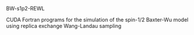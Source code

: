 BW-s1p2-REWL

CUDA Fortran programs for the simulation of the spin-1/2 Baxter-Wu model using replica exchange Wang-Landau sampling
